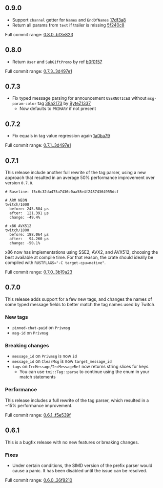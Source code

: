 ## 0.9.0

* Support `channel` getter for `Names` and `EndOfNames` [17df3a8](https://github.com/jprochazk/tmi-rs/commit/17df3a8)
* Return all params from `text` if trailer is missing [5f240c8](https://github.com/jprochazk/tmi-rs/commit/5f240c8)

Full commit range: [0.8.0..bf3e823](https://github.com/jprochazk/tmi-rs/compare/0.8.0...bf3e823)

## 0.8.0

* Return `User` and `SubGiftPromo` by ref [b0f0157](https://github.com/jprochazk/tmi-rs/commit/b0f0157)

Full commit range: [0.7.3..3d497e1](https://github.com/jprochazk/tmi-rs/compare/0.7.3...3d497e1)

## 0.7.3

* Fix typed message parsing for announcement `USERNOTICE`s without `msg-param-color` tag [38a2173](https://github.com/jprochazk/tmi-rs/commit/38a2173) by [ByteZ1337](https://github.com/ByteZ1337)
  * Now defaults to `PRIMARY` if not present

## 0.7.2

* Fix equals in tag value regression again [1a0ba79](https://github.com/jprochazk/tmi-rs/commit/1a0ba79)

Full commit range: [0.7.1..3d497e1](https://github.com/jprochazk/tmi-rs/compare/0.7.1...3d497e1)

## 0.7.1

This release include another full rewrite of the tag parser, using a new approach that resulted
in an average 50% performance improvement over version `0.7.0`.

```
# Baseline: f5c6c32da475a7436c0aa58e4f24874364955dcf

# ARM NEON
twitch/1000 
  before: 245.584 µs
  after:  121.391 µs
  change: -49.4%

# x86 AVX512
twitch/1000
  before: 188.064 µs
  after:   94.260 µs
  change: -50.1%
```

x86 now has implementations using SSE2, AVX2, and AVX512, choosing the best available at compile time.
For that reason, the crate should ideally be compiled with `RUSTFLAGS="-C target-cpu=native"`.

Full commit range: [0.7.0..3b19a23](https://github.com/jprochazk/tmi-rs/compare/0.7.0...3b19a23)

## 0.7.0

This release adds support for a few new tags, and changes the names of some typed message fields
to better match the tag names used by Twitch.

### New tags

- `pinned-chat-paid` on `Privmsg`
- `msg-id` on `Privmsg`

### Breaking changes

- `message_id` on `Privmsg` is now `id`
- `message_id` on `ClearMsg` is now `target_message_id`
- `tags` on `IrcMessage`/`IrcMessageRef` now returns string slices for keys
  - You can use `tmi::Tag::parse` to continue using the enum in your match statements

### Performance

This release includes a full rewrite of the tag parser, which resulted in a ~15% performance improvement.

Full commit range: [0.6.1..f5e539f](https://github.com/jprochazk/tmi-rs/compare/0.6.1...f5e539f)

## 0.6.1

This is a bugfix release with no new features or breaking changes.

### Fixes

- Under certain conditions, the SIMD version of the prefix parser would cause a panic.
  It has been disabled until the issue can be resolved.

Full commit range: [0.6.0..36f8210](https://github.com/jprochazk/tmi-rs/compare/0.6.0...36f8210)
